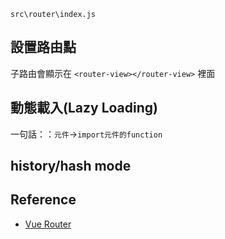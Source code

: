 `src\router\index.js` 
## 設置路由點
子路由會顯示在 `<router-view></router-view>` 裡面
## 動態載入(Lazy Loading)
一句話：：`元件`->`import元件的function`

## history/hash mode

## Reference
- [Vue Router](https://router.vuejs.org/)